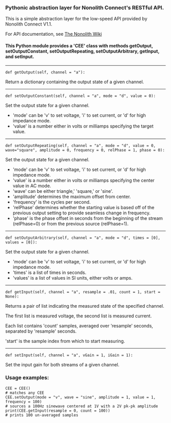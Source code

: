 ### Pythonic abstraction layer for Nonolith Connect's RESTful API.

This is a simple abstraction layer for the low-speed API provided by Nonolith Connect V1.1.

For API documentation, see [The Nonolith Wiki](http://wiki.nonolithlabs.com/cee/Simple_REST_API_V1/)

#### This Python module provides a 'CEE' class with methods getOutput, setOutputConstant, setOutputRepeating, setOutputArbitrary, getInput, and setInput. 

-----

	def getOutput(self, channel = "a"):

Return a dictionary containing the output state of a given channel.

----

	def setOutputConstant(self, channel = "a", mode = "d", value = 0):

Set the output state for a given channel.

 * 'mode' can be 'v' to set voltage, 'i' to set current, or 'd' for high impedance mode.
 * 'value' is a number either in volts or milliamps specifying the target value.

-----

	def setOutputRepeating(self, channel = "a", mode = "d", value = 0, wave="square", amplitude = 0, frequency = 0, relPhase = 1, phase = 0):

Set the output state for a given channel.

* 'mode' can be 'v' to set voltage, 'i' to set current, or 'd' for high impedance mode.
* 'value' is a number either in volts or milliamps specifying the center value in AC mode.
* 'wave' can be either triangle,' 'square,' or 'sine'.
* 'amplitude' determines the maximum offset from center.
* 'frequency' is the cycles per second.
* 'relPhase' determines whether the starting value is based off of the previous output setting to provide seamless change in frequency.
* 'phase' is the phase offset in seconds from the beginning of the stream (relPhase=0) or from the previous source (relPhase=1).

-----

	def setOutputArbitrary(self, channel = "a", mode = "d", times = [0], values = [0]): 

Set the output state for a given channel.

* 'mode' can be 'v' to set voltage, 'i' to set current, or 'd' for high impedance mode.
* 'times' is a list of times in seconds.
* 'values' is a list of values in SI units, either volts or amps.

-----

	def getInput(self, channel = "a", resample = .01, count = 1, start = None):

Returns a pair of list indicating the measured state of the specified channel.

The first list is measured voltage, the second list is measured current.

Each list contains 'count' samples, averaged over 'resample' seconds, separated by 'resample' seconds.

'start' is the sample index from which to start measuring.

-----

	def setInput(self, channel = "a", vGain = 1, iGain = 1):

Set the input gain for both streams of a given channel.

### Usage examples:

	CEE = CEE()
	# matches any CEE
	CEE.setOutput(mode = "v", wave = "sine", amplitude = 1, value = 1, frequency = 100)
	# sources a 100Hz sinewave centered at 1V with a 2V pk-pk amplitude
	print(CEE.getInput(resample = 0, count = 100))
	# prints 100 un-averaged samples
